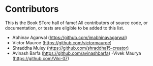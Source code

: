 # Contributors

This is the Book STore hall of fame! All contributors of source code, or documentation, or tests are eligible to be added to this list.

- Abhinav Agarwal (https://github.com/imabhinavagarwal)
- Victor Mauroe (https://github.com/victormauroe)
- Shraddha Muley (https://github.com/shraddha15-creator)
- Avinash Barfa (https://github.com/avinashbarfa)
-Vivek Maurya (https://github.com/Viki-07)
